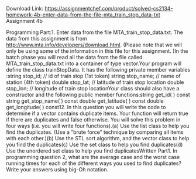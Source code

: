 Download Link: https://assignmentchef.com/product/solved-cs2134-homework-4b-enter-data-from-the-file-mta_train_stop_data-txt
<br>
Assignment 4b

Programming Part:1. Enter data from the file MTA_train_stop_data.txt. The data from this assignment is from http://www.mta.info/developers/download.html. (Please note that we will only be using some of the information in this file for this assignment. )In the batch phase you will read all the data from the file called MTA_train_stop_data.txt into a container of type vector.Your program will define the class trainStopData. It has the following private member variables :string stop_id; // id of train stop (1st token) string stop_name; // name of station (4th token) double stop_lat; // latitude of train stop location double stop_lon; // longitude of train stop locationYour class should also have a constructor and the following public member functions:string get_id( ) const string get_stop_name( ) const double get_latitude( ) const double get_longitude( ) const12. In this question you will write the code to determine if a vector contains duplicate items. Your function will return true if there are duplicates and false otherwise. You will solve this problem in four ways (i.e. you will write four functions).(a) Use the list class to help you find the duplicates. (Use a ”brute force” technique by comparing all items with each other.)(b) Use the STL sort algorithm, and the vector class to help you find the duplicates(c) Use the set class to help you find duplicates(d) Use the unordered set class to help you find duplicatesWritten Part1. In programming question 2, what are the average case and the worst case running times for each of the different ways you used to find duplicates? Write your answers using big-Oh notation.